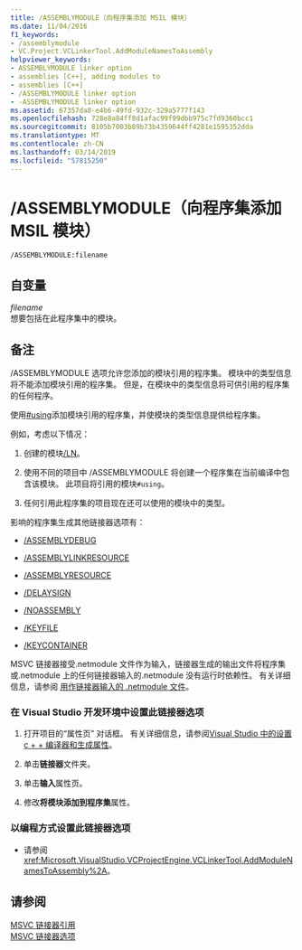 ```yaml
---
title: /ASSEMBLYMODULE（向程序集添加 MSIL 模块）
ms.date: 11/04/2016
f1_keywords:
- /assemblymodule
- VC.Project.VCLinkerTool.AddModuleNamesToAssembly
helpviewer_keywords:
- ASSEMBLYMODULE linker option
- assemblies [C++], adding modules to
- assemblies [C++]
- /ASSEMBLYMODULE linker option
- -ASSEMBLYMODULE linker option
ms.assetid: 67357da8-e4b6-49fd-932c-329a5777f143
ms.openlocfilehash: 728e8a84ff8d1afac99f99dbb975c7fd9360bcc1
ms.sourcegitcommit: 8105b7003b89b73b4359644ff4281e1595352dda
ms.translationtype: MT
ms.contentlocale: zh-CN
ms.lasthandoff: 03/14/2019
ms.locfileid: "57815250"
---
```

# <a name="assemblymodule-add-a-msil-module-to-the-assembly"></a>/ASSEMBLYMODULE（向程序集添加 MSIL 模块）

```
/ASSEMBLYMODULE:filename
```

## <a name="arguments"></a>自变量

*filename*<br/>
想要包括在此程序集中的模块。

## <a name="remarks"></a>备注

/ASSEMBLYMODULE 选项允许您添加的模块引用的程序集。 模块中的类型信息将不能添加模块引用的程序集。 但是，在模块中的类型信息将可供引用的程序集的任何程序。

使用[#using](../../preprocessor/hash-using-directive-cpp.md)添加模块引用的程序集，并使模块的类型信息提供给程序集。

例如，考虑以下情况：

1. 创建的模块[/LN](ln-create-msil-module.md)。

1. 使用不同的项目中 /ASSEMBLYMODULE 将创建一个程序集在当前编译中包含该模块。 此项目将引用的模块`#using`。

1. 任何引用此程序集的项目现在还可以使用的模块中的类型。

影响的程序集生成其他链接器选项有：

- [/ASSEMBLYDEBUG](assemblydebug-add-debuggableattribute.md)

- [/ASSEMBLYLINKRESOURCE](assemblylinkresource-link-to-dotnet-framework-resource.md)

- [/ASSEMBLYRESOURCE](assemblyresource-embed-a-managed-resource.md)

- [/DELAYSIGN](delaysign-partially-sign-an-assembly.md)

- [/NOASSEMBLY](noassembly-create-a-msil-module.md)

- [/KEYFILE](keyfile-specify-key-or-key-pair-to-sign-an-assembly.md)

- [/KEYCONTAINER](keycontainer-specify-a-key-container-to-sign-an-assembly.md)

MSVC 链接器接受.netmodule 文件作为输入，链接器生成的输出文件将程序集或.netmodule 上的任何链接器输入的.netmodule 没有运行时依赖性。  有关详细信息，请参阅 [用作链接器输入的 .netmodule 文件](netmodule-files-as-linker-input.md)。

### <a name="to-set-this-linker-option-in-the-visual-studio-development-environment"></a>在 Visual Studio 开发环境中设置此链接器选项

1. 打开项目的“属性页”  对话框。 有关详细信息，请参阅[Visual Studio 中的设置 c + + 编译器和生成属性](../working-with-project-properties.md)。

1. 单击**链接器**文件夹。

1. 单击**输入**属性页。

1. 修改**将模块添加到程序集**属性。

### <a name="to-set-this-linker-option-programmatically"></a>以编程方式设置此链接器选项

- 请参阅 <xref:Microsoft.VisualStudio.VCProjectEngine.VCLinkerTool.AddModuleNamesToAssembly%2A>。

## <a name="see-also"></a>请参阅

[MSVC 链接器引用](linking.md)<br/>
[MSVC 链接器选项](linker-options.md)
